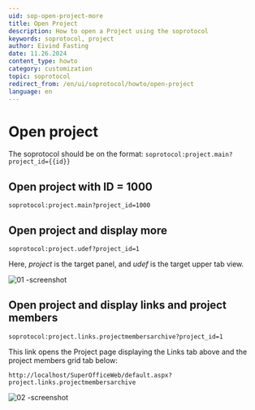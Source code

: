 ```yaml
---
uid: sop-open-project-more
title: Open Project
description: How to open a Project using the soprotocol
keywords: soprotocol, project
author: Eivind Fasting
date: 11.26.2024
content_type: howto
category: customization
topic: soprotocol
redirect_from: /en/ui/soprotocol/howto/open-project
language: en
---
```


# Open project

The soprotocol should be on the format: ```soprotocol:project.main?project_id={{id}}```

## Open project with ID = 1000

```soprotocol:project.main?project_id=1000```

## Open project and display more

```soprotocol:project.udef?project_id=1```

Here, *project* is the target panel, and *udef* is the target upper tab view.

![01 -screenshot][img1]

## Open project and display links and project members

```soprotocol:project.links.projectmembersarchive?project_id=1```

This link opens the Project page displaying the Links tab above and the project members grid tab below:

```http://localhost/SuperOfficeWeb/default.aspx?project.links.projectmembersarchive```

![02 -screenshot][img2]

<!-- Referenced images -->
[img1]: ../../../../media/loc/en/customization/soprotocol-project-udef.png
[img2]: ../../../../media/loc/en/customization/soprotocol-project-note-projectmembersarchive.png
